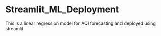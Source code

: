 # Streamlit_ML_Deployment
This is a linear regression model for AQI forecasting and deployed using streamlit
